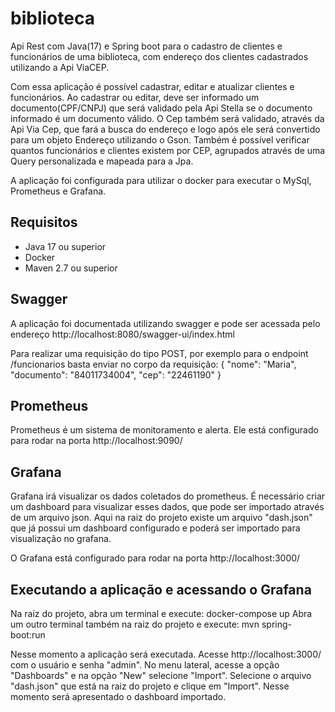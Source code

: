 # biblioteca
Api Rest com Java(17) e Spring boot para o cadastro de clientes e funcionários de uma biblioteca, com endereço dos clientes cadastrados utilizando a Api ViaCEP.

Com essa aplicação é possível cadastrar, editar e atualizar clientes e funcionários. 
Ao cadastrar ou editar, deve ser informado um documento(CPF/CNPJ) que será validado pela Api Stella se o documento informado é um documento válido. O Cep também será validado, através da Api Via Cep, que fará a busca do endereço e logo após ele será convertido para um objeto Endereço utilizando o Gson.
Também é possível verificar quantos funcionários e clientes existem por CEP, agrupados através de uma Query personalizada e mapeada para a Jpa.

A aplicação foi configurada para utilizar o docker para executar o MySql, Prometheus e Grafana.


## Requisitos
- Java 17 ou superior
- Docker 
- Maven 2.7 ou superior

## Swagger
A aplicação foi documentada utilizando swagger e pode ser acessada pelo endereço http://localhost:8080/swagger-ui/index.html

Para realizar uma requisição do tipo POST, por exemplo para o endpoint /funcionarios basta enviar no corpo da requisição:
{
  "nome": "Maria",
  "documento": "84011734004",
  "cep": "22461190"
}

## Prometheus 
Prometheus é um sistema de monitoramento e alerta. Ele está configurado para rodar na porta http://localhost:9090/

## Grafana
Grafana irá visualizar os dados coletados do prometheus. É necessário criar um dashboard para visualizar esses dados, que pode ser importado através de um arquivo json. Aqui na raiz do projeto existe um arquivo "dash.json" que já possui um dashboard configurado e poderá ser importado para visualização no grafana.

O Grafana está configurado para rodar na porta http://localhost:3000/

## Executando a aplicação e acessando o Grafana
Na raiz do projeto, abra um terminal e execute: docker-compose up
Abra um outro terminal também na raiz do projeto e execute: mvn spring-boot:run

Nesse momento a aplicação será executada. Acesse http://localhost:3000/ com o usuário e senha "admin". 
No menu lateral, acesse a opção "Dashboards" e na opção "New" selecione "Import". 
Selecione o arquivo "dash.json" que está na raiz do projeto e clique em "Import". 
Nesse momento será apresentado o dashboard importado.

